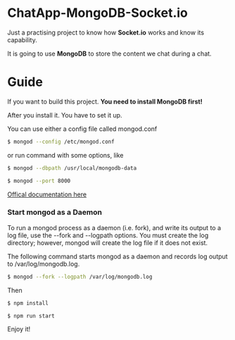 # ChatApp-MongoDB-Socket.io

Just a practising project to know how **Socket.io** works and know its capability.

It is going to use **MongoDB** to store the content we chat during a chat.

# Guide

If you want to build this project. **You need to install MongoDB first!**

After you install it. You have to set it up.

You can use either a config file called mongod.conf

```sh
$ mongod --config /etc/mongod.conf
```

or run command with some options, like

```sh
$ mongod --dbpath /usr/local/mongodb-data
```

```sh
$ mongod --port 8000
```

[Offical documentation here](https://docs.mongodb.com/manual/reference/configuration-options/)

### Start mongod as a Daemon

To run a mongod process as a daemon (i.e. fork), and write its output to a log file, use the --fork and --logpath options. You must create the log directory; however, mongod will create the log file if it does not exist.

The following command starts mongod as a daemon and records log output to /var/log/mongodb.log.

```sh
$ mongod --fork --logpath /var/log/mongodb.log
```
Then

```sh
$ npm install
```

```sh
$ npm run start
```

Enjoy it!
